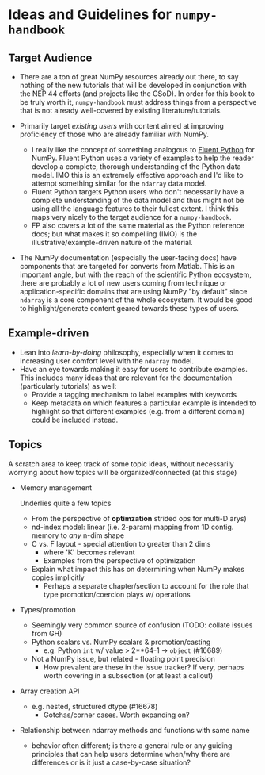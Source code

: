 # Ideas and Guidelines for `numpy-handbook`

## Target Audience

 - There are a ton of great NumPy resources already out there, to say nothing
   of the new tutorials that will be developed in conjunction with the NEP 44
   efforts (and projects like the GSoD). In order for this book to be truly
   worth it, `numpy-handbook` must address things from a perspective that is
   not already well-covered by existing literature/tutorials. 

 - Primarily target *existing users* with content aimed at improving 
   proficiency of those who are already familiar with NumPy.
   * I really like the concept of something analogous to [Fluent Python][fp]
     for NumPy. Fluent Python uses a variety of examples to help the reader
     develop a complete, thorough understanding of the Python data model.
     IMO this is an extremely effective approach and I'd like to attempt 
     something similar for the `ndarray` data model.
   * Fluent Python targets Python users who don't necessarily have a complete
     understanding of the data model and thus might not be using all the
     language features to their fullest extent. I think this maps very nicely
     to the target audience for a `numpy-handbook`.
   * FP also covers a lot of the same material as the Python reference docs;
     but what makes it so compelling (IMO) is the illustrative/example-driven
     nature of the material.

 - The NumPy documentation (especially the user-facing docs) have components
   that are targeted for converts from Matlab. This is an important angle,
   but with the reach of the scientific Python ecosystem, there are probably a
   lot of new users coming from technique or application-specific domains that
   are using NumPy "by default" since `ndarray` is a core component of the 
   whole ecosystem. It would be good to highlight/generate content geared 
   towards these types of users.

## Example-driven

 - Lean into *learn-by-doing* philosophy, especially when it comes to 
   increasing user comfort level with the `ndarray` model.
 - Have an eye towards making it easy for users to contribute examples. This
   includes many ideas that are relevant for the documentation (particularly
   tutorials) as well:
     * Provide a tagging mechanism to label examples with keywords
     * Keep metadata on which features a particular example is intended to 
       highlight so that different examples (e.g. from a different domain) 
       could be included instead.


[fp]: https://github.com/fluentpython

## Topics

A scratch area to keep track of some topic ideas, without necessarily 
worrying about how topics will be organized/connected (at this stage)

 - Memory management
   
   Underlies quite a few topics
   
   * From the perspective of **optimzation** strided ops for multi-D arys)
   * nd-index model: linear (i.e. 2-param) mapping from 1D contig. memory
     to *any* n-dim shape
   * C vs. F layout - special attention to greater than 2 dims
     - where 'K' becomes relevant
     - Examples from the perspective of optimization
   * Explain what impact this has on determining when NumPy makes copies
     implicitly
     - Perhaps a separate chapter/section to account for the role that 
       type promotion/coercion plays w/ operations
   
 - Types/promotion
   * Seemingly very common source of confusion (TODO: collate issues from GH)
   * Python scalars vs. NumPy scalars & promotion/casting
     - e.g. Python `int` w/ value > 2**64-1 -> `object` (#16689)
   * Not a NumPy issue, but related - floating point precision
     - How prevalent are these in the issue tracker? If very, perhaps worth
       covering in a subsection (or at least a callout)
       
 - Array creation API
   * e.g. nested, structured dtype (#16678)
     - Gotchas/corner cases. Worth expanding on?
 
 - Relationship between ndarray methods and functions with same name
   - behavior often different; is there a general rule or any guiding
     principles that can help users determine when/why there are 
     differences or is it just a case-by-case situation?

